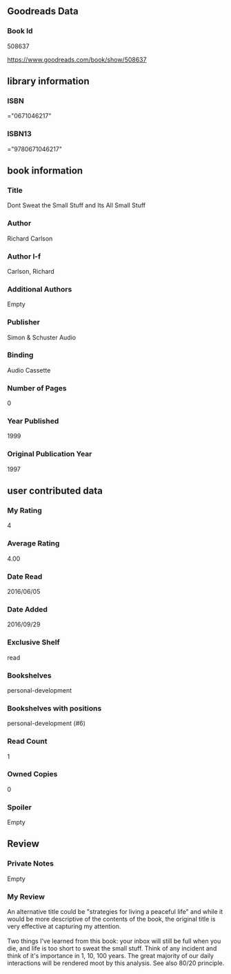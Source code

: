 <!-- This template shows how to bulk convert all columns of data into one markdown file -->
<!-- caveat: substitution key matches column headers from default export. You will get a KeyError if there's a mismatch -->

## Goodreads Data

### Book Id 

508637

https://www.goodreads.com/book/show/508637

## library information

### ISBN 
="0671046217"

### ISBN13 
="9780671046217"

## book information

### Title
Dont Sweat the Small Stuff and Its All Small Stuff

### Author 
Richard Carlson

### Author l-f 
Carlson, Richard

### Additional Authors
Empty

### Publisher 
Simon & Schuster Audio

### Binding
Audio Cassette

### Number of Pages
0

### Year Published
1999

### Original Publication Year 
1997

## user contributed data

### My Rating
4

### Average Rating
4.00

### Date Read
2016/06/05

### Date Added
2016/09/29

### Exclusive Shelf
read

### Bookshelves
personal-development

### Bookshelves with positions
personal-development (#6)

### Read Count
1

### Owned Copies
0

### Spoiler 
Empty

## Review

### Private Notes
Empty

### My Review
An alternative title could be "strategies for living a peaceful life" and while it would be more descriptive of the contents of the book, the original title is very effective at capturing my attention. <br/><br/>Two things I've learned from this book: your inbox will still be full when you die, and life is too short to sweat the small stuff. Think of any incident and think of it's importance in 1, 10, 100 years. The great majority of our daily interactions will be rendered moot by this analysis. See also 80/20 principle.